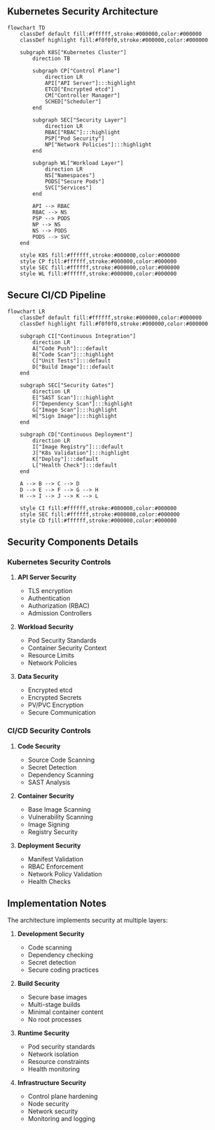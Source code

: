 ## Kubernetes Security Architecture

```mermaid
flowchart TD
    classDef default fill:#ffffff,stroke:#000000,color:#000000
    classDef highlight fill:#f0f0f0,stroke:#000000,color:#000000

    subgraph K8S["Kubernetes Cluster"]
        direction TB
        
        subgraph CP["Control Plane"]
            direction LR
            API["API Server"]:::highlight
            ETCD["Encrypted etcd"]
            CM["Controller Manager"]
            SCHED["Scheduler"]
        end

        subgraph SEC["Security Layer"]
            direction LR
            RBAC["RBAC"]:::highlight
            PSP["Pod Security"]
            NP["Network Policies"]:::highlight
        end

        subgraph WL["Workload Layer"]
            direction LR
            NS["Namespaces"]
            PODS["Secure Pods"]
            SVC["Services"]
        end

        API --> RBAC
        RBAC --> NS
        PSP --> PODS
        NP --> NS
        NS --> PODS
        PODS --> SVC
    end

    style K8S fill:#ffffff,stroke:#000000,color:#000000
    style CP fill:#ffffff,stroke:#000000,color:#000000
    style SEC fill:#ffffff,stroke:#000000,color:#000000
    style WL fill:#ffffff,stroke:#000000,color:#000000
```

## Secure CI/CD Pipeline

```mermaid
flowchart LR
    classDef default fill:#ffffff,stroke:#000000,color:#000000
    classDef highlight fill:#f0f0f0,stroke:#000000,color:#000000

    subgraph CI["Continuous Integration"]
        direction LR
        A["Code Push"]:::default
        B["Code Scan"]:::highlight
        C["Unit Tests"]:::default
        D["Build Image"]:::default
    end

    subgraph SEC["Security Gates"]
        direction LR
        E["SAST Scan"]:::highlight
        F["Dependency Scan"]:::highlight
        G["Image Scan"]:::highlight
        H["Sign Image"]:::highlight
    end

    subgraph CD["Continuous Deployment"]
        direction LR
        I["Image Registry"]:::default
        J["K8s Validation"]:::highlight
        K["Deploy"]:::default
        L["Health Check"]:::default
    end

    A --> B --> C --> D
    D --> E --> F --> G --> H
    H --> I --> J --> K --> L

    style CI fill:#ffffff,stroke:#000000,color:#000000
    style SEC fill:#ffffff,stroke:#000000,color:#000000
    style CD fill:#ffffff,stroke:#000000,color:#000000
```

## Security Components Details

### Kubernetes Security Controls
1. **API Server Security**
   - TLS encryption
   - Authentication
   - Authorization (RBAC)
   - Admission Controllers

2. **Workload Security**
   - Pod Security Standards
   - Container Security Context
   - Resource Limits
   - Network Policies

3. **Data Security**
   - Encrypted etcd
   - Encrypted Secrets
   - PV/PVC Encryption
   - Secure Communication

### CI/CD Security Controls
1. **Code Security**
   - Source Code Scanning
   - Secret Detection
   - Dependency Scanning
   - SAST Analysis

2. **Container Security**
   - Base Image Scanning
   - Vulnerability Scanning
   - Image Signing
   - Registry Security

3. **Deployment Security**
   - Manifest Validation
   - RBAC Enforcement
   - Network Policy Validation
   - Health Checks

## Implementation Notes

The architecture implements security at multiple layers:

1. **Development Security**
   - Code scanning
   - Dependency checking
   - Secret detection
   - Secure coding practices

2. **Build Security**
   - Secure base images
   - Multi-stage builds
   - Minimal container content
   - No root processes

3. **Runtime Security**
   - Pod security standards
   - Network isolation
   - Resource constraints
   - Health monitoring

4. **Infrastructure Security**
   - Control plane hardening
   - Node security
   - Network security
   - Monitoring and logging